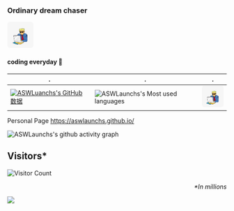 ### Ordinary dream chaser
<p> <img src="./avatar.gif" style="text-align:center;border-radius:7px;width:60px"/></p>

#### coding everyday 👋

<!--
**ASWLaunchs/ASWLaunchs** is a ✨ _special_ ✨ repository because its `README.md` (this file) appears on your GitHub profile.

Here are some ideas to get you started:

- 🔭 I’m currently working on ...
- 🌱 I’m currently learning ...
- 👯 I’m looking to collaborate on ...
- 🤔 I’m looking for help with ...
- 💬 Ask me about ...
- 📫 How to reach me: ...
- 😄 Pronouns: ...
- ⚡ Fun fact: ...
-->
 . | . | .
--- | --- | ---
[![ASWLuanchs's GitHub 数据](https://github-readme-stats.vercel.app/api?username=ASWLaunchs)]() | ![ASWLaunchs's Most used languages](https://github-readme-stats.vercel.app/api/top-langs/?username=ASWLaunchs&layout=compact&hide_border=true&langs_count=10) | <img src="./avatar.gif" style="text-align:center;border-radius:7px;width:60px"/>

Personal Page
https://aswlaunchs.github.io/

<!--END_SECTION:waka-->
![ASWLaunchs's github activity graph](https://activity-graph.herokuapp.com/graph?username=ASWLaunchs&theme=react-dark)

## Visitors*
![Visitor Count](https://profile-counter.glitch.me/aswlaunchs/count.svg)
*<p align="right">&#42;In millions</p>*

![](http://antzuhl.cn:4000/get/@littleTreeme)
